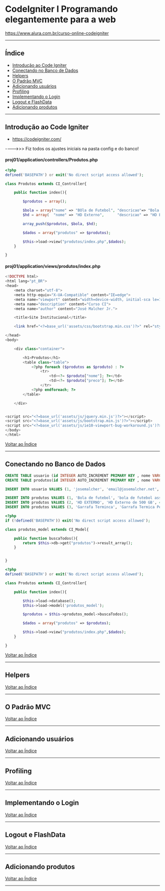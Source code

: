 # CodeIgniter I Programando elegantemente para a web

https://www.alura.com.br/curso-online-codeigniter

---

## <a name="indice">Índice</a>

- [Introdução ao Code Igniter](#parte1)   
- [Conectando no Banco de Dados](#parte2)   
- [Helpers](#parte3)   
- [O Padrão MVC](#parte4)   
- [Adicionando usuários](#parte5)   
- [Profiling](#parte6)   
- [Implementando o Login](#parte7)   
- [Logout e FlashData](#parte8)   
- [Adicionando produtos](#parte9)   



---

## <a name="parte1">Introdução ao Code Igniter</a>

- https://codeigniter.com/

---->>> Fiz todos os ajustes iniciais na pasta config e do banco!

#### proj01/application/controllers/Produtos.php
```php
<?php
defined('BASEPATH') or exit('No direct script access allowed');

class Produtos extends CI_Controller{

    public function index(){

        $produtos = array();

        $bola = array("nome" => "BOla de Futebol", "descricao"=> "Bola de futebol assinada pelo zico", "preco"=>300);
        $hd = array(  "nome" => "HD Externo",      "descricao" => "HD Externo de 500 GB ",             "preco" => 500);

        array_push($produtos, $bola, $hd);

        $dados = array("produtos" => $produtos);

        $this->load->view("produtos/index.php",$dados);
    }

}
```

#### proj01/application/views/produtos/index.php

```php
<!DOCTYPE html>
<html lang="pt_BR">
<head>
    <meta charset="utf-8">
    <meta http-equiv="X-UA-Compatible" content="IE=edge">
    <meta name="viewport" content="width=device-width, initial-sca le=1">
    <meta name="description" content="Curso CI">
    <meta name="author" content="José Malcher Jr.">

    <title>Site Institucional</title>

    <link href="<?=base_url('assets/css/bootstrap.min.css')?>" rel="stylesheet">

</head>
<body>

    <div class="container">

        <h1>Produtos</h1>
        <table class="table">
            <?php foreach ($produtos as $produto) : ?>
                <tr>
                    <td><?= $produto["nome"]; ?></td>
                    <td><?= $produto["preco"]; ?></td>
                </tr>
            <?php endforeach; ?>
        </table>

    </div>


<script src="<?=base_url('assets/js/jquery.min.js')?>"></script>
<script src="<?=base_url('assets/js/bootstrap.min.js')?>"></script>
<script src="<?=base_url('assets/js/ie10-viewport-bug-workaround.js')?>"></script>
</body>
</html>
```

[Voltar ao Índice](#indice)

---

## <a name="parte2">Conectando no Banco de Dados</a>

```sql
CREATE TABLE usuario (id INTEGER AUTO_INCREMENT PRIMARY KEY , nome VARCHAR(255), email VARCHAR(255), senha VARCHAR(255));
CREATE TABLE produtos(id INTEGER AUTO_INCREMENT PRIMARY KEY , nome VARCHAR(255), descricao TEXT, preco DECIMAL(10,2), usuario_id INTEGER);

INSERT INTO usuario VALUES (1, 'josemalcher', 'email@josemalcher.net', 'e10adc3949ba59abbe56e057f20f883e');

INSERT INTO produtos VALUES (1, 'Bola de futebol', 'bola de futebol assinada pelo zico', 300, 1);
INSERT INTO produtos VALUES (2, 'HD EXTERNO', 'HD Externo de 500 GB', 400, 1);
INSERT INTO produtos VALUES (3, 'Garrafa Terminca', 'Garrafa Termica Personalizada', 50, 1);
```

```php
<?php
if (!defined('BASEPATH')) exit('No direct script access allowed');

class produtos_model extends CI_Model{

    public function buscaTodos(){
        return $this->db->get("produtos")->result_array();
    }


}
```

```php
<?php
defined('BASEPATH') or exit('No direct script access allowed');

class Produtos extends CI_Controller{

    public function index(){

        $this->load->database();
        $this->load->model('produtos_model');

        $produtos = $this->produtos_model->buscaTodos();

        $dados = array("produtos" => $produtos);

        $this->load->view("produtos/index.php",$dados);
    }

}
```

[Voltar ao Índice](#indice)

---

## <a name="parte3">Helpers</a>


[Voltar ao Índice](#indice)

---

## <a name="parte4">O Padrão MVC</a>


[Voltar ao Índice](#indice)

---

## <a name="parte5">Adicionando usuários</a>


[Voltar ao Índice](#indice)

---

## <a name="parte6">Profiling</a>


[Voltar ao Índice](#indice)

---

## <a name="parte7">Implementando o Login</a>


[Voltar ao Índice](#indice)

---

## <a name="parte8">Logout e FlashData</a>


[Voltar ao Índice](#indice)

---

## <a name="parte9">Adicionando produtos</a>


[Voltar ao Índice](#indice)

---
